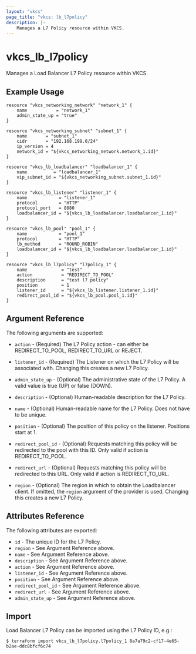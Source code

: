 ```yaml
---
layout: "vkcs"
page_title: "vkcs: lb_l7policy"
description: |-
	Manages a L7 Policy resource within VKCS.
---
```


# vkcs\_lb\_l7policy

Manages a Load Balancer L7 Policy resource within VKCS.

## Example Usage

```hcl
resource "vkcs_networking_network" "network_1" {
	name           = "network_1"
	admin_state_up = "true"
}

resource "vkcs_networking_subnet" "subnet_1" {
	name       = "subnet_1"
	cidr       = "192.168.199.0/24"
	ip_version = 4
	network_id = "${vkcs_networking_network.network_1.id}"
}

resource "vkcs_lb_loadbalancer" "loadbalancer_1" {
	name          = "loadbalancer_1"
	vip_subnet_id = "${vkcs_networking_subnet.subnet_1.id}"
}

resource "vkcs_lb_listener" "listener_1" {
	name            = "listener_1"
	protocol        = "HTTP"
	protocol_port   = 8080
	loadbalancer_id = "${vkcs_lb_loadbalancer.loadbalancer_1.id}"
}

resource "vkcs_lb_pool" "pool_1" {
	name            = "pool_1"
	protocol        = "HTTP"
	lb_method       = "ROUND_ROBIN"
	loadbalancer_id = "${vkcs_lb_loadbalancer.loadbalancer_1.id}"
}

resource "vkcs_lb_l7policy" "l7policy_1" {
	name             = "test"
	action           = "REDIRECT_TO_POOL"
	description      = "test l7 policy"
	position         = 1
	listener_id      = "${vkcs_lb_listener.listener_1.id}"
	redirect_pool_id = "${vkcs_lb_pool.pool_1.id}"
}
```

## Argument Reference

The following arguments are supported:

* `action` - (Required) The L7 Policy action - can either be REDIRECT\_TO\_POOL,
	REDIRECT\_TO\_URL or REJECT.

* `listener_id` - (Required) The Listener on which the L7 Policy will be associated with.
	Changing this creates a new L7 Policy.

* `admin_state_up` - (Optional) The administrative state of the L7 Policy.
	A valid value is true (UP) or false (DOWN).

* `description` - (Optional) Human-readable description for the L7 Policy.

* `name` - (Optional) Human-readable name for the L7 Policy. Does not have
	to be unique.

* `position` - (Optional) The position of this policy on the listener. Positions start at 1.

* `redirect_pool_id` - (Optional) Requests matching this policy will be redirected to the
	pool with this ID. Only valid if action is REDIRECT\_TO\_POOL.

* `redirect_url` - (Optional) Requests matching this policy will be redirected to this URL.
	Only valid if action is REDIRECT\_TO\_URL.

* `region` - (Optional) The region in which to obtain the Loadbalancer client.
	If omitted, the	`region` argument of the provider is used. Changing this creates a new
	L7 Policy.

## Attributes Reference

The following attributes are exported:

* `id` - The unique ID for the L7 Policy.
* `region` - See Argument Reference above.
* `name` - See Argument Reference above.
* `description` - See Argument Reference above.
* `action` - See Argument Reference above.
* `listener_id` - See Argument Reference above.
* `position` - See Argument Reference above.
* `redirect_pool_id` - See Argument Reference above.
* `redirect_url` - See Argument Reference above.
* `admin_state_up` - See Argument Reference above.

## Import

Load Balancer L7 Policy can be imported using the L7 Policy ID, e.g.:

```
$ terraform import vkcs_lb_l7policy.l7policy_1 8a7a79c2-cf17-4e65-b2ae-ddc8bfcf6c74
```
